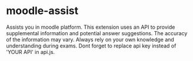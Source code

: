 # moodle-assist
Assists you in moodle platform.
This extension uses an API to provide supplemental information and potential answer suggestions. The accuracy of the information may vary. Always rely on your own knowledge and understanding during exams.
Dont forget to replace api key instead of 'YOUR API' in api.js.

